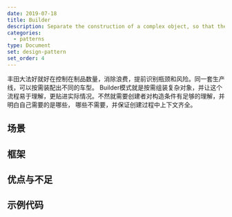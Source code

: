 ```yaml
---
date: 2019-07-18
title: Builder
description: Separate the construction of a complex object, so that the same construction can create different representations
categories:
  - patterns
type: Document
set: design-pattern
set_order: 4
---
```


丰田大法好就好在控制在制品数量，消除浪费，提前识别瓶颈和风险。同一套生产线，可以按需装配出不同的车型。
Builder模式就是按需组装复杂对象，并让这个流程易于理解，更贴进实际情况。不然就需要创建者对构造条件有足够的理解，并明白自己需要的是哪些，
哪些不需要，并保证创建过程中上下文齐全。


## 场景
## 框架
## 优点与不足
## 示例代码